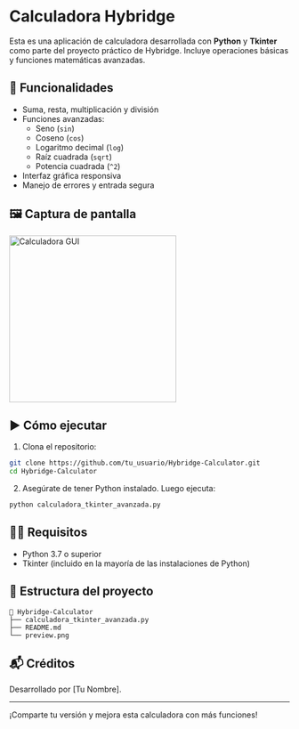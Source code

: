 # Calculadora Hybridge

Esta es una aplicación de calculadora desarrollada con **Python** y **Tkinter** como parte del proyecto práctico de Hybridge. Incluye operaciones básicas y funciones matemáticas avanzadas.

## 🧮 Funcionalidades

- Suma, resta, multiplicación y división
- Funciones avanzadas:
  - Seno (`sin`)
  - Coseno (`cos`)
  - Logaritmo decimal (`log`)
  - Raíz cuadrada (`sqrt`)
  - Potencia cuadrada (`^2`)
- Interfaz gráfica responsiva
- Manejo de errores y entrada segura

## 🖼️ Captura de pantalla

<img src="preview.png" alt="Calculadora GUI" width="300">

## ▶️ Cómo ejecutar

1. Clona el repositorio:
```bash
git clone https://github.com/tu_usuario/Hybridge-Calculator.git
cd Hybridge-Calculator
```

2. Asegúrate de tener Python instalado. Luego ejecuta:
```bash
python calculadora_tkinter_avanzada.py
```

## 🧑‍💻 Requisitos

- Python 3.7 o superior
- Tkinter (incluido en la mayoría de las instalaciones de Python)

## 📂 Estructura del proyecto

```
📁 Hybridge-Calculator
├── calculadora_tkinter_avanzada.py
├── README.md
└── preview.png
```

## 📬 Créditos

Desarrollado por [Tu Nombre].

---

¡Comparte tu versión y mejora esta calculadora con más funciones!
